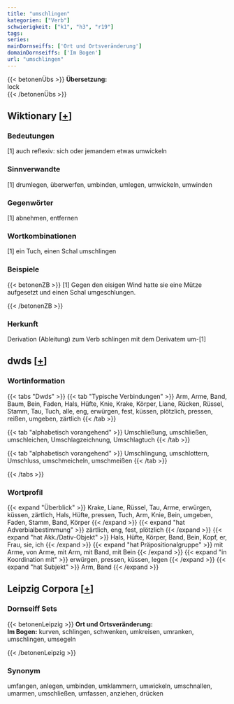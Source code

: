 ```yaml
---
title: "umschlingen"
kategorien: ["Verb"]
schwierigkeit: ["k1", "h3", "r19"]
tags:
series:
mainDornseiffs: ['Ort und Ortsveränderung']
domainDornseiffs: ['Im Bogen']
url: "umschlingen"
---
```


{{< betonenÜbs >}}
**Übersetzung:**  
lock  
{{< /betonenÜbs >}}

## Wiktionary [[+](https://de.wiktionary.org/wiki/umschlingen)]

### Bedeutungen
[1] auch reflexiv: sich oder jemandem etwas umwickeln  

### Sinnverwandte
[1] drumlegen, überwerfen, umbinden, umlegen, umwickeln, umwinden  

### Gegenwörter
[1] abnehmen, entfernen  

### Wortkombinationen
[1] ein Tuch, einen Schal umschlingen  

### Beispiele
{{< betonenZB >}}
[1] Gegen den eisigen Wind hatte sie eine Mütze aufgesetzt und einen Schal umgeschlungen.  

{{< /betonenZB >}}
### Herkunft
Derivation (Ableitung) zum Verb schlingen mit dem Derivatem um-[1]  



## dwds [[+](https://www.dwds.de/wb/umschlingen)]

### Wortinformation
{{< tabs "Dwds" >}}
{{< tab "Typische Verbindungen" >}}
Arm, Arme, Band, Baum, Bein, Faden, Hals, Hüfte, Knie, Krake, Körper, Liane, Rücken, Rüssel, Stamm, Tau, Tuch, alle, eng, erwürgen, fest, küssen, plötzlich, pressen, reißen, umgeben, zärtlich
{{< /tab >}}

{{< tab "alphabetisch vorangehend" >}}
Umschließung, umschließen, umschleichen, Umschlagzeichnung, Umschlagtuch
{{< /tab >}}

{{< tab "alphabetisch vorangehend" >}}
Umschlingung, umschlottern, Umschluss, umschmeicheln, umschmeißen
{{< /tab >}}

{{< /tabs >}}

### Wortprofil
{{< expand "Überblick" >}} Krake, Liane, Rüssel, Tau, Arme, erwürgen, küssen, zärtlich, Hals, Hüfte, pressen, Tuch, Arm, Knie, Bein, umgeben, Faden, Stamm, Band, Körper {{< /expand >}}
{{< expand "hat Adverbialbestimmung" >}} zärtlich, eng, fest, plötzlich {{< /expand >}}
{{< expand "hat Akk./Dativ-Objekt" >}} Hals, Hüfte, Körper, Band, Bein, Kopf, er, Frau, sie, ich {{< /expand >}}
{{< expand "hat Präpositionalgruppe" >}} mit Arme, von Arme, mit Arm, mit Band, mit Bein {{< /expand >}}
{{< expand "in Koordination mit" >}} erwürgen, pressen, küssen, legen {{< /expand >}}
{{< expand "hat Subjekt" >}} Arm, Band {{< /expand >}}

## Leipzig Corpora [[+](https://corpora.uni-leipzig.de/en/res?word=umschlingen&corpusId=deu_newscrawl-public_2018)]

### Dornseiff Sets
{{< betonenLeipzig >}}
**Ort und Ortsveränderung:**  
**Im Bogen:** kurven, schlingen, schwenken, umkreisen, umranken, umschlingen, umsegeln  

{{< /betonenLeipzig >}}

### Synonym
umfangen, anlegen, umbinden, umklammern, umwickeln, umschnallen, umarmen, umschließen, umfassen, anziehen, drücken

